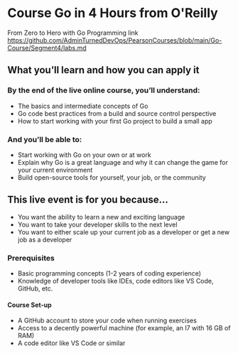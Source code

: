 # Course Go in 4 Hours from O'Reilly
From Zero to Hero with Go Programming
link https://github.com/AdminTurnedDevOps/PearsonCourses/blob/main/Go-Course/Segment4/labs.md

## What you’ll learn and how you can apply it

### By the end of the live online course, you’ll understand:
- The basics and intermediate concepts of Go
- Go code best practices from a build and source control perspective
- How to start working with your first Go project to build a small app

### And you’ll be able to:
- Start working with Go on your own or at work
- Explain why Go is a great language and why it can change the game for your current environment
- Build open-source tools for yourself, your job, or the community


## This live event is for you because…
- You want the ability to learn a new and exciting language
- You want to take your developer skills to the next level
- You want to either scale up your current job as a developer or get a new job as a developer
### Prerequisites
- Basic programming concepts (1-2 years of coding experience)
- Knowledge of developer tools like IDEs, code editors like VS Code, GitHub, etc.

#### Course Set-up
- A GitHub account to store your code when running exercises
- Access to a decently powerful machine (for example, an I7 with 16 GB of RAM)
- A code editor like VS Code or similar